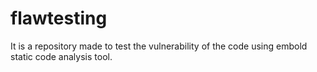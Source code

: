 # flawtesting
It is a repository made to test the vulnerability of the code using embold static code analysis tool.

